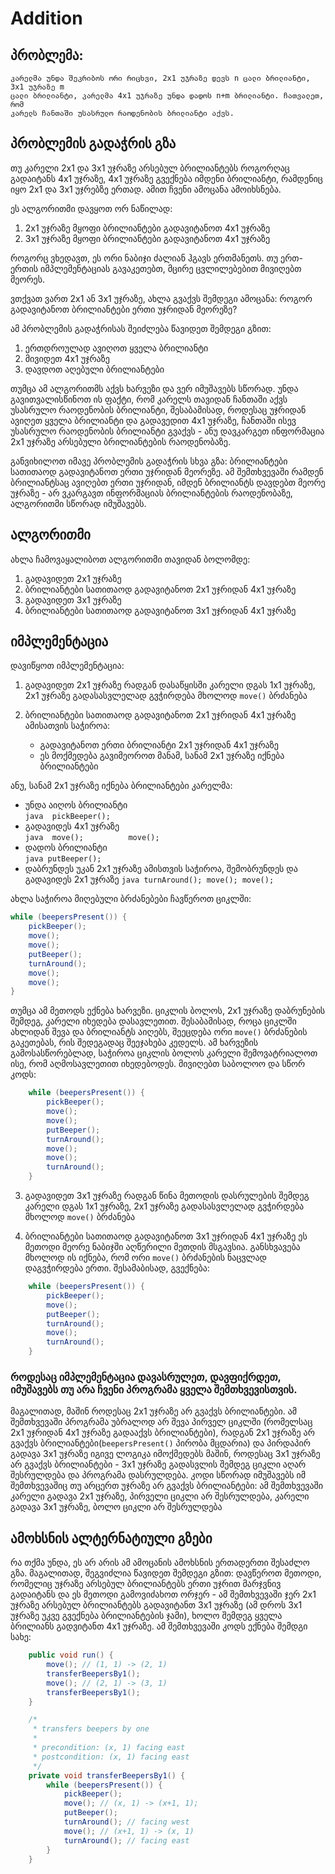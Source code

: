 # Addition

## პრობლემა:
```
კარელმა უნდა შეკრიბოს ორი რიცხვი, 2x1 უჯრაზე დევს n ცალი ბრილიანტი, 3x1 უჯრაზე m
ცალი ბრილიანტი, კარელმა 4x1 უჯრაზე უნდა დადოს n+m ბრილიანტი. ჩათვალეთ, რომ
კარელს ჩანთაში უსასრულო რაოდენობის ბრილიანტი აქვს.
```



## პრობლემის გადაჭრის გზა

თუ კარელი 2x1 და 3x1 უჯრაზე არსებულ ბრილიანტებს როგორღაც გადაიტანს 4x1 უჯრაზე, 
4x1 უჯრაზე გვექნება იმდენი ბრილიანტი, რამდენიც იყო 2x1 და 3x1 უჯრებზე ერთად. ამით ჩვენი ამოცანა ამოიხსნება.

ეს ალგორითმი დავყოთ ორ ნაწილად:
1. 2x1 უჯრაზე მყოფი ბრილიანტები გადავიტანოთ 4x1 უჯრაზე
2. 3x1 უჯრაზე მყოფი ბრილიანტები გადავიტანოთ 4x1 უჯრაზე

როგორც ვხედავთ, ეს ორი ნაბიჯი ძალიან ჰგავს ერთმანეთს. 
თუ ერთ-ერთის იმპლემენტაციას გავაკეთებთ, მცირე ცვლილებებით მივიღებთ მეორეს.

ვთქვათ ვართ 2x1 ან 3x1 უჯრაზე, ახლა გვაქვს შემდეგი ამოცანა: როგორ გადავიტანოთ ბრილიანტები ერთი უჯრიდან მეორეზე?

ამ პრობლემის გადაჭრისას შეიძლება წავიდეთ შემდეგი გზით: 
1. ერთდროულად ავიღოთ ყველა ბრილიანტი
2. მივიდეთ 4x1 უჯრაზე
3. დავდოთ აღებული ბრილიანტები

თუმცა ამ ალგორითმს აქვს ხარვეზი და ვერ იმუშავებს სწორად. 
უნდა გავითვალისწინოთ ის ფაქტი, რომ კარელს თავიდან ჩანთაში აქვს უსასრულო რაოდენობის ბრილიანტი, 
შესაბამისად, როდესაც უჯრიდან ავიღეთ ყველა ბრილიანტი და გადავედით 4x1 უჯრაზე, ჩანთაში ისევ უსასრულო რაოდენობის ბრილიანტი გვაქვს -
ანუ დავკარგეთ ინფორმაცია 2x1 უჯრაზე არსებული ბრილიანტების რაოდენობაზე.

განვიხილოთ იმავე პრობლემის გადაჭრის სხვა გზა: ბრილიანტები სათითაოდ გადავიტანოთ ერთი უჯრიდან მეორეზე.
ამ შემთხვევაში რამდენ ბრილიანტსაც ავიღებთ ერთი უჯრიდან, იმდენ ბრილიანტს დავდებთ მეორე უჯრაზე - არ ვკარგავთ ინფორმაციას ბრილიანტების რაოდენობაზე, ალგორითმი სწორად იმუშავებს.


## ალგორითმი

ახლა ჩამოვაყალიბოთ ალგორითმი თავიდან ბოლომდე:

1. გადავიდეთ 2x1 უჯრაზე
2. ბრილიანტები სათითაოდ გადავიტანოთ 2x1 უჯრიდან 4x1 უჯრაზე
3. გადავიდეთ 3x1 უჯრაზე
4. ბრილიანტები სათითაოდ გადავიტანოთ 3x1 უჯრიდან 4x1 უჯრაზე


## იმპლემენტაცია

დავიწყოთ იმპლემენტაცია:

1. გადავიდეთ 2x1 უჯრაზე
რადგან დასაწყისში კარელი დგას 1x1 უჯრაზე, 2x1 უჯრაზე გადასასვლელად გვჭირდება მხოლოდ `move()` ბრძანება

2. ბრილიანტები სათითაოდ გადავიტანოთ 2x1 უჯრიდან 4x1 უჯრაზე
ამისათვის საჭიროა:
   * გადავიტანოთ ერთი ბრილიანტი 2x1 უჯრიდან 4x1 უჯრაზე
   * ეს მოქმედება გავიმეოროთ მანამ, სანამ 2x1 უჯრაზე იქნება ბრილიანტები

ანუ, სანამ 2x1 უჯრაზე იქნება ბრილიანტები კარელმა:
   - უნდა აიღოს ბრილიანტი	
	```java	
		pickBeeper();
	```
   - გადავიდეს 4x1 უჯრაზე	
	```java	
		move();			
		move(); 
	```
   - დადოს ბრილიანტი		
	```java
		putBeeper();
	```
   - დაბრუნდეს უკან 2x1 უჯრაზე
	ამისთვის საჭიროა, შემობრუნდეს და გადავიდეს 2x1 უჯრაზე
	```java
		turnAround();
		move();
		move();
	```

ახლა საჭიროა მიღებული ბრძანებები ჩავწეროთ ციკლში:
```java
while (beepersPresent()) {
	pickBeeper();
	move(); 
	move(); 
	putBeeper();
	turnAround(); 
	move(); 
	move(); 
}
```

თუმცა ამ მეთოდს ექნება ხარვეზი. ციკლის ბოლოს, 2x1 უჯრაზე დაბრუნების შემდეგ, კარელი იხედება დასავლეთით.
შესაბამისად, როცა ციკლში ახლიდან შევა და ბრილიანტს აიღებს, შეეცდება ორი `move()` ბრძანების გაკეთებას, რის შედეგადაც შეეჯახება კედელს.
ამ ხარვეზის გამოსასწორებლად, საჭიროა ციკლის ბოლოს კარელი შემოვატრიალოთ ისე, რომ აღმოსავლეთით იხედებოდეს.
	მივიღებთ საბოლოო და სწორ კოდს:
```java
	while (beepersPresent()) {
		pickBeeper();
		move();
		move();
		putBeeper();
		turnAround();
		move();
		move();
		turnAround();
	}
```

3. გადავიდეთ 3x1 უჯრაზე
რადგან წინა მეთოდის დასრულების შემდეგ კარელი დგას 1x1 უჯრაზე, 2x1 უჯრაზე გადასასვლელად გვჭირდება მხოლოდ `move()` ბრძანება

4. ბრილიანტები სათითაოდ გადავიტანოთ 3x1 უჯრიდან 4x1 უჯრაზე
ეს მეთოდი მეორე ნაბიჯში აღწერილი მეთდის მსგავსია. განსხვავება მხოლოდ ის იქნება, რომ ორი `move()` ბრძანების ნაცვლად დაგვჭირდება ერთი.
	შესამაბისად, გვექნება:
```java
    while (beepersPresent()) {
        pickBeeper();
        move();
        putBeeper();
        turnAround();
        move();
        turnAround();
    }
```


### როდესაც იმპლემენტაცია დავასრულეთ, დავფიქრდეთ, იმუშავებს თუ არა ჩვენი პროგრამა ყველა შემთხვევისთვის.

მაგალითად, მაშინ როდესაც 2x1 უჯრაზე არ გვაქვს ბრილიანტები.
ამ შემთხვევაში პროგრამა უბრალოდ არ შევა პირველ ციკლში (რომელსაც 2x1 უჯრიდან 4x1 უჯრაზე გადააქვს ბრილიანტები),
რადგან 2x1 უჯრაზე არ გვაქვს ბრილიანტები(`beepersPresent()` პირობა მცდარია) და პირდაპირ გადავა 3x1 უჯრაზე
იგივე ლოგიკა იმოქმედებს მაშინ, როდესაც 3x1 უჯრაზე არ გვაქვს ბრილიანტები - 3x1 უჯრაზე გადასვლის შემდეგ ციკლი აღარ შესრულდება და პროგრამა დასრულდება.
კოდი სწორად იმუშავებს იმ შემთხვევაშიც თუ არცერთ უჯრაზე არ გვაქვს ბრილიანტები:
ამ შემთხვევაში კარელი გადავა 2x1 უჯრაზე, პირველი ციკლი არ შესრულდება, კარელი გადავა 3x1 უჯრაზე, ბოლო ციკლი არ შესრულდება


## ამოხსნის ალტერნატიული გზები

რა თქმა უნდა, ეს არ არის ამ ამოცანის ამოხსნის ერთადერთი შესაძლო გზა. მაგალითად, შეგვიძლია წავიდეთ შემდეგი გზით:
დავწეროთ მეთოდი, რომელიც უჯრაზე არსებულ ბრილიანტებს ერთი უჯრით მარჯვნივ გადაიტანს და ეს მეთოდი გამოვიძახოთ ორჯერ - ამ შემთხვევაში ჯერ 2x1 უჯრაზე არსებულ ბრილიანტებს გადავიტანთ 3x1 უჯრაზე (ამ დროს 3x1 უჯრაზე უკვე გვექნება ბრილიანტების ჯამი), ხოლო შემდეგ ყველა ბრილიანს გადვიტანთ 4x1 უჯრაზე. ამ შემთხვევაში კოდს ექნება შემდგი სახე:
```java
	public void run() {
		move(); // (1, 1) -> (2, 1)
		transferBeepersBy1();
		move(); // (2, 1) -> (3, 1)
		transferBeepersBy1();
	}

	/*
	 * transfers beepers by one
	 *
	 * precondition: (x, 1) facing east
	 * postcondition: (x, 1) facing east
	 */
	private void transferBeepersBy1() {
		while (beepersPresent()) {
			pickBeeper();
			move(); // (x, 1) -> (x+1, 1);
			putBeeper();
			turnAround(); // facing west
			move(); // (x+1, 1) -> (x, 1)
			turnAround(); // facing east
		}
	}
```